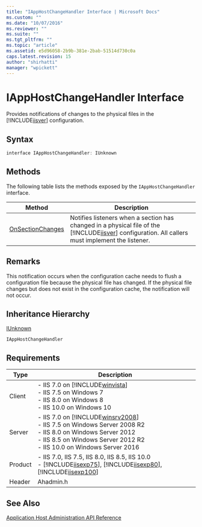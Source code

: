 ```yaml
---
title: "IAppHostChangeHandler Interface | Microsoft Docs"
ms.custom: ""
ms.date: "10/07/2016"
ms.reviewer: ""
ms.suite: ""
ms.tgt_pltfrm: ""
ms.topic: "article"
ms.assetid: e5d96058-2b9b-381e-2bab-51514d730c0a
caps.latest.revision: 15
author: "shirhatti"
manager: "wpickett"
---
```

# IAppHostChangeHandler Interface
Provides notifications of changes to the physical files in the [!INCLUDE[iisver](../../wmi-provider/includes/iisver-md.md)] configuration.  
  
## Syntax  
  
```cpp  
interface IAppHostChangeHandler: IUnknown  
```  
  
## Methods  
 The following table lists the methods exposed by the `IAppHostChangeHandler` interface.  
  
|Method|Description|  
|------------|-----------------|  
|[OnSectionChanges](../../web-development-reference\webdev-native-api-reference/iapphostchangehandler-onsectionchanges-method.md)|Notifies listeners when a section has changed in a physical file of the [!INCLUDE[iisver](../../wmi-provider/includes/iisver-md.md)] configuration. All callers must implement the listener.|  
  
## Remarks  
 This notification occurs when the configuration cache needs to flush a configuration file because the physical file has changed. If the physical file changes but does not exist in the configuration cache, the notification will not occur.  
  
## Inheritance Hierarchy  
 [IUnknown](http://go.microsoft.com/fwlink/?LinkId=55951)  
  
 `IAppHostChangeHandler`  
  
## Requirements  
  
|Type|Description|  
|----------|-----------------|  
|Client|-   IIS 7.0 on [!INCLUDE[winvista](../../wmi-provider/includes/winvista-md.md)]<br />-   IIS 7.5 on Windows 7<br />-   IIS 8.0 on Windows 8<br />-   IIS 10.0 on Windows 10|  
|Server|-   IIS 7.0 on [!INCLUDE[winsrv2008](../../wmi-provider/includes/winsrv2008-md.md)]<br />-   IIS 7.5 on Windows Server 2008 R2<br />-   IIS 8.0 on Windows Server 2012<br />-   IIS 8.5 on Windows Server 2012 R2<br />-   IIS 10.0 on Windows Server 2016|  
|Product|-   IIS 7.0, IIS 7.5, IIS 8.0, IIS 8.5, IIS 10.0<br />-   [!INCLUDE[iisexp75](../../web-development-reference/native-code-api-reference/includes/iisexp75-md.md)], [!INCLUDE[iisexp80](../../web-development-reference/native-code-api-reference/includes/iisexp80-md.md)], [!INCLUDE[iisexp100](../../web-development-reference/native-code-api-reference/includes/iisexp100-md.md)]|  
|Header|Ahadmin.h|  
  
## See Also  
 [Application Host Administration API Reference](../../web-development-reference\webdev-native-api-reference/application-host-administration-api-reference.md)